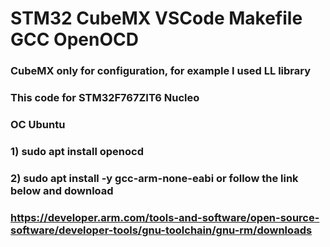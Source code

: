 # STM32 CubeMX VSCode Makefile GCC OpenOCD 
### CubeMX only for configuration, for example I used LL library
### This code for STM32F767ZIT6 Nucleo
### OC Ubuntu
### 1) sudo apt install openocd

### 2) sudo apt install -y gcc-arm-none-eabi or follow the link below and download
###    https://developer.arm.com/tools-and-software/open-source-software/developer-tools/gnu-toolchain/gnu-rm/downloads


